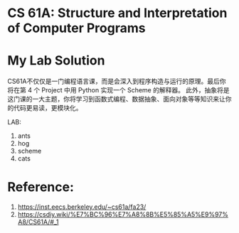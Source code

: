 # CS 61A: Structure and Interpretation of Computer Programs
# My Lab Solution

CS61A不仅仅是一门编程语言课，而是会深入到程序构造与运行的原理。最后你将在第 4 个 Project 中用 Python 实现一个 Scheme 的解释器。
此外，抽象将是这门课的一大主题，你将学习到函数式编程、数据抽象、面向对象等等知识来让你的代码更易读，更模块化。

LAB:
1. ants
2. hog
3. scheme
4. cats

# Reference:
1. https://inst.eecs.berkeley.edu/~cs61a/fa23/
2. https://csdiy.wiki/%E7%BC%96%E7%A8%8B%E5%85%A5%E9%97%A8/CS61A/#_1